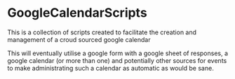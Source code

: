 # GoogleCalendarScripts
This is a collection of scripts created to facilitate the creation and management of a croud sourced google calendar 

This will eventually utilise a google form with a google sheet of responses, a google calendar (or more than one) and potentially other sources for events to make administrating such a calendar as automatic as would be sane.
